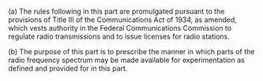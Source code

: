 (a) The rules following in this part are promulgated pursuant to the provisions of Title III of the Communications Act of 1934, as amended, which vests authority in the Federal Communications Commission to regulate radio transmissions and to issue licenses for radio stations.

(b) The purpose of this part is to prescribe the manner in which parts of the radio frequency spectrum may be made available for experimentation as defined and provided for in this part.

